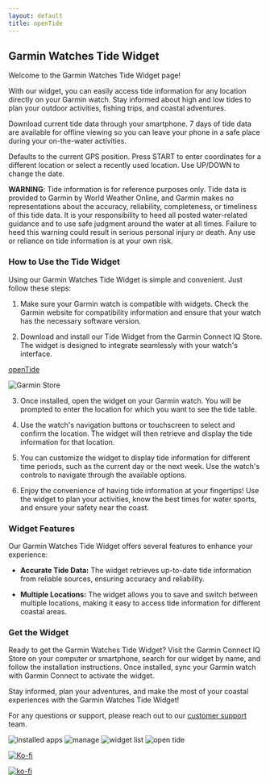 ```yaml
---
layout: default
title: openTide
---
```


## Garmin Watches Tide Widget

Welcome to the Garmin Watches Tide Widget page!

 With our widget, you can easily access tide information for any location directly on your Garmin watch. Stay informed about high and low tides to plan your outdoor activities, fishing trips, and coastal adventures.

Download current tide data through your smartphone. 7 days of tide data are available for offline viewing so you can leave your phone in a safe place during your on-the-water activities.

Defaults to the current GPS position. Press START to enter coordinates for a different location or select a recently used location. Use UP/DOWN to change the date.

**WARNING**: Tide information is for reference purposes only. Tide data is provided to Garmin by World Weather Online, and Garmin makes no representations about the accuracy, reliability, completeness, or timeliness of this tide data. It is your responsibility to heed all posted water-related guidance and to use safe judgment around the water at all times. Failure to heed this warning could result in serious personal injury or death. Any use or reliance on tide information is at your own risk.


### How to Use the Tide Widget

Using our Garmin Watches Tide Widget is simple and convenient. Just follow these steps:

1. Make sure your Garmin watch is compatible with widgets. Check the Garmin website for compatibility information and ensure that your watch has the necessary software version.

2. Download and install our Tide Widget from the Garmin Connect IQ Store. The widget is designed to integrate seamlessly with your watch's interface.

[openTide](https://apps.garmin.com/en-US/apps/3d3120d7-1629-4f27-b39c-6e8377d22bc3)

![Garmin Store](/images/appStore.png)

3. Once installed, open the widget on your Garmin watch. You will be prompted to enter the location for which you want to see the tide table.

4. Use the watch's navigation buttons or touchscreen to select and confirm the location. The widget will then retrieve and display the tide information for that location.

5. You can customize the widget to display tide information for different time periods, such as the current day or the next week. Use the watch's controls to navigate through the available options.

6. Enjoy the convenience of having tide information at your fingertips! Use the widget to plan your activities, know the best times for water sports, and ensure your safety near the coast.

### Widget Features

Our Garmin Watches Tide Widget offers several features to enhance your experience:

- **Accurate Tide Data:** The widget retrieves up-to-date tide information from reliable sources, ensuring accuracy and reliability.

- **Multiple Locations:** The widget allows you to save and switch between multiple locations, making it easy to access tide information for different coastal areas.

### Get the Widget

Ready to get the Garmin Watches Tide Widget? Visit the Garmin Connect IQ Store on your computer or smartphone, search for our widget by name, and follow the installation instructions. Once installed, sync your Garmin watch with Garmin Connect to activate the widget.

Stay informed, plan your adventures, and make the most of your coastal experiences with the Garmin Watches Tide Widget!

For any questions or support, please reach out to our [customer support](/contact) team.


![installed apps](/images/installedApps.png)
![manage](/images/manageWatche.png)
![widget list](/images/widgetList.png)
![open tide](/images/openTide_widget.png)

[![Ko-fi](https://ko-fi.com/path/to/ko-fi-image)](https://ko-fi.com/vald70)

[![ko-fi](https://ko-fi.com/img/githubbutton_sm.svg)](https://ko-fi.com/U7U5L8F29)

